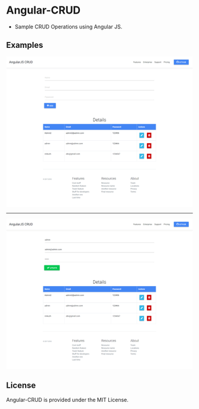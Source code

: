 # Angular-CRUD
* Sample CRUD Operations using Angular JS. 

## Examples
![Angular Crud](https://github.com/LazyBruceWayne/Angular-CRUD/blob/master/screencapture1.png)
<hr>

![Angular Crud](https://github.com/LazyBruceWayne/Angular-CRUD/blob/master/screencapture2.png)


## License

Angular-CRUD is provided under the MIT License.
